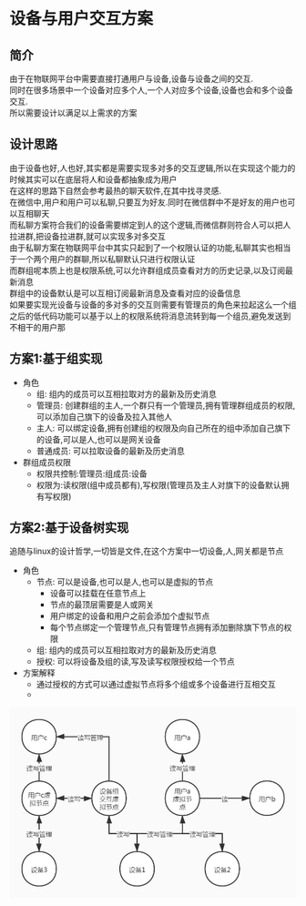 # 设备与用户交互方案
## 简介
由于在物联网平台中需要直接打通用户与设备,设备与设备之间的交互.  
同时在很多场景中一个设备对应多个人,一个人对应多个设备,设备也会和多个设备交互.  
所以需要设计以满足以上需求的方案  
## 设计思路
由于设备也好,人也好,其实都是需要实现多对多的交互逻辑,所以在实现这个能力的时候其实可以在底层将人和设备都抽象成为用户  
在这样的思路下自然会参考最热的聊天软件,在其中找寻灵感.  
在微信中,用户和用户可以私聊,只要互为好友.同时在微信群中不是好友的用户也可以互相聊天  
而私聊方案符合我们的设备需要绑定到人的这个逻辑,而微信群则符合人可以把人拉进群,把设备拉进群,就可以实现多对多交互  
由于私聊方案在物联网平台中其实只起到了一个权限认证的功能,私聊其实也相当于一个两个用户的群聊,所以私聊默认只进行权限认证  
而群组呢本质上也是权限系统,可以允许群组成员查看对方的历史记录,以及订阅最新消息  
群组中的设备默认是可以互相订阅最新消息及查看对应的设备信息  
如果要实现光设备与设备的多对多的交互则需要有管理员的角色来拉起这么一个组  
之后的低代码功能可以基于以上的权限系统将消息流转到每一个组员,避免发送到不相干的用户那  
## 方案1:基于组实现
* 角色
    * 组: 组内的成员可以互相拉取对方的最新及历史消息
    * 管理员: 创建群组的主人,一个群只有一个管理员,拥有管理群组成员的权限,可以添加自己旗下的设备及拉入其他人
    * 主人: 可以绑定设备,拥有创建组的权限及向自己所在的组中添加自己旗下的设备,可以是人,也可以是网关设备
    * 普通成员: 可以拉取设备的最新及历史消息
* 群组成员权限
    * 权限共控制:管理员:组成员:设备
    * 权限为:读权限(组中成员都有),写权限(管理员及主人对旗下的设备默认拥有写权限)
    
## 方案2:基于设备树实现
追随与linux的设计哲学,一切皆是文件,在这个方案中一切设备,人,网关都是节点
* 角色
    * 节点: 可以是设备,也可以是人,也可以是虚拟的节点
        * 设备可以挂载在任意节点上
        * 节点的最顶层需要是人或网关
        * 用户绑定的设备和用户之前会添加个虚拟节点
        * 每个节点绑定一个管理节点,只有管理节点拥有添加删除旗下节点的权限
    * 组: 组内的成员可以互相拉取对方的最新及历史消息
    * 授权: 可以将设备及组的读,写及读写权限授权给一个节点
* 方案解释  
    * 通过授权的方式可以通过虚拟节点将多个组或多个设备进行互相交互
    * 
    
![avatar](./assets/设备与用户交互权限管理.jpg)